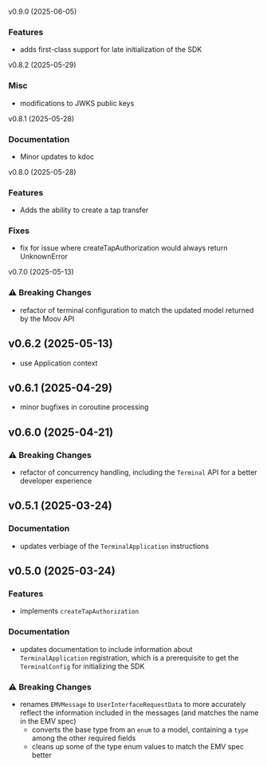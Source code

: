 v0.9.0 (2025-06-05)

### Features
- adds first-class support for late initialization of the SDK

v0.8.2 (2025-05-29)

### Misc
- modifications to JWKS public keys

v0.8.1 (2025-05-28)

### Documentation

- Minor updates to kdoc

v0.8.0 (2025-05-28)

### Features

- Adds the ability to create a tap transfer

### Fixes

- fix for issue where createTapAuthorization would always return UnknownError

v0.7.0 (2025-05-13)

### :warning: Breaking Changes

-	refactor of terminal configuration to match the updated model returned by the Moov API

v0.6.2 (2025-05-13)
-------------------

- use Application context

v0.6.1 (2025-04-29)
-------------------

-	minor bugfixes in coroutine processing

v0.6.0 (2025-04-21)
-------------------

### :warning: Breaking Changes

-	refactor of concurrency handling, including the `Terminal` API for a better developer experience

v0.5.1 (2025-03-24)
-------------------

### Documentation

-	updates verbiage of the `TerminalApplication` instructions

v0.5.0 (2025-03-24)
-------------------

### Features

-	implements `createTapAuthorization`

### Documentation

-	updates documentation to include information about `TerminalApplication` registration, which is a prerequisite to get the `TerminalConfig` for initializing the SDK

### :warning: Breaking Changes

-	renames `EMVMessage` to `UserInterfaceRequestData` to more accurately reflect the information included in the messages (and matches the name in the EMV spec)
	-	converts the base type from an `enum` to a model, containing a `type` among the other required fields
	-	cleans up some of the type enum values to match the EMV spec better

